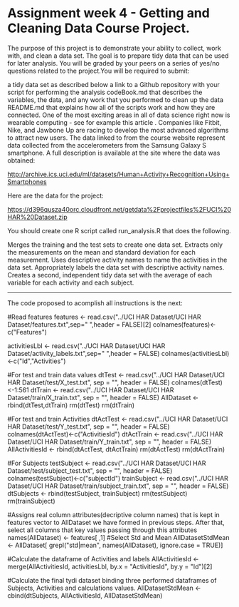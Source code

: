# Assignment week 4 - Getting and Cleaning Data Course Project.
The purpose of this project is to demonstrate your ability to collect, work with, and clean a data set. The goal is to prepare tidy data that can be used for later analysis. You will be graded by your peers on a series of yes/no questions related to the project.You will be required to submit:

a tidy data set as described below
a link to a Github repository with your script for performing the analysis
codeBook.md that describes the variables, the data, and any work that you performed to clean up the data
README.md that explains how all of the scripts work and how they are connected.
One of the most exciting areas in all of data science right now is wearable computing - see for example this article . Companies like Fitbit, Nike, and Jawbone Up are racing to develop the most advanced algorithms to attract new users. The data linked to from the course website represent data collected from the accelerometers from the Samsung Galaxy S smartphone. A full description is available at the site where the data was obtained:

http://archive.ics.uci.edu/ml/datasets/Human+Activity+Recognition+Using+Smartphones

Here are the data for the project:

https://d396qusza40orc.cloudfront.net/getdata%2Fprojectfiles%2FUCI%20HAR%20Dataset.zip

You should create one R script called run_analysis.R that does the following.

Merges the training and the test sets to create one data set.
Extracts only the measurements on the mean and standard deviation for each measurement.
Uses descriptive activity names to name the activities in the data set.
Appropriately labels the data set with descriptive activity names.
Creates a second, independent tidy data set with the average of each variable for each activity and each subject.

------------------------------------------------------------------

The code proposed to acomplish all instructions is the next:

#Read features
features <- read.csv("../UCI HAR Dataset/UCI HAR Dataset/features.txt",sep=" ",header = FALSE)[2]
colnames(features)<-c("Features")

activitiesLbl <- read.csv("../UCI HAR Dataset/UCI HAR Dataset/activity_labels.txt",sep=" ",header = FALSE)
colnames(activitiesLbl)<-c("Id","Activities")

#For test and train data values
dtTest <- read.csv("../UCI HAR Dataset/UCI HAR Dataset/test/X_test.txt", sep = "", header = FALSE)
colnames(dtTest)<-1:561
dtTrain <- read.csv("../UCI HAR Dataset/UCI HAR Dataset/train/X_train.txt", sep = "", header = FALSE)
AllDataset <- rbind(dtTest,dtTrain)
rm(dtTest)
rm(dtTrain)

#For test and train Activities
dtActTest <- read.csv("../UCI HAR Dataset/UCI HAR Dataset/test/Y_test.txt", sep = "", header = FALSE)
colnames(dtActTest)<-c("ActivitiesId")
dtActTrain <- read.csv("../UCI HAR Dataset/UCI HAR Dataset/train/Y_train.txt", sep = "", header = FALSE)
AllActivitiesId <- rbind(dtActTest, dtActTrain)
rm(dtActTest)
rm(dtActTrain)

#For Subjects
testSubject <- read.csv("../UCI HAR Dataset/UCI HAR Dataset/test/subject_test.txt", sep = "", header = FALSE)
colnames(testSubject)<-c("subjectId")
trainSubject <- read.csv("../UCI HAR Dataset/UCI HAR Dataset/train/subject_train.txt", sep = "", header = FALSE)
dtSubjects <- rbind(testSubject, trainSubject)
rm(testSubject)
rm(trainSubject)

#Assigns real column attributes(decriptive column names) that is kept in features vector to AllDataset we have formed in previous steps. After that, select all columns that key values passing through this attributes
names(AllDataset) <- features[ ,1]
#Select Std and Mean
AllDatasetStdMean <- AllDataset[ grepl("std|mean", names(AllDataset), ignore.case = TRUE)]  

#Calculate the dataframe of Activities and labels
AllActivitiesId <- merge(AllActivitiesId, activitiesLbl, by.x = "ActivitiesId", by.y = "Id")[2]

#Calculate the final tydi dataset binding three performed dataframes of Subjects, Activities and calculations values.
AllDatasetStdMean <- cbind(dtSubjects, AllActivitiesId, AllDatasetStdMean)
